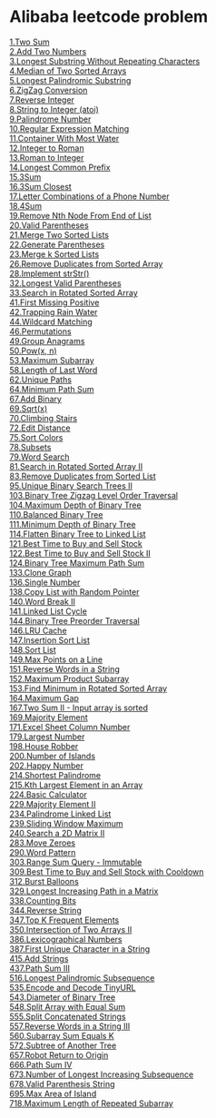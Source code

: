 # Alibaba leetcode problem
[1.Two Sum](../leetcode-java/) \
[2.Add Two Numbers](../leetcode-java/) \
[3.Longest Substring Without Repeating Characters](../leetcode-java/) \
[4.Median of Two Sorted Arrays](../leetcode-java/) \
[5.Longest Palindromic Substring](../leetcode-java/) \
[6.ZigZag Conversion](../leetcode-java/) \
[7.Reverse Integer](../leetcode-java/) \
[8.String to Integer (atoi)](../leetcode-java/) \
[9.Palindrome Number](../leetcode-java/) \
[10.Regular Expression Matching](../leetcode-java/) \
[11.Container With Most Water](../leetcode-java/) \
[12.Integer to Roman](../leetcode-java/) \
[13.Roman to Integer](../leetcode-java/) \
[14.Longest Common Prefix](../leetcode-java/) \
[15.3Sum](../leetcode-java/) \
[16.3Sum Closest](../leetcode-java/) \
[17.Letter Combinations of a Phone Number](../leetcode-java/) \
[18.4Sum](../leetcode-java/) \
[19.Remove Nth Node From End of List](../leetcode-java/) \
[20.Valid Parentheses](../leetcode-java/) \
[21.Merge Two Sorted Lists](../leetcode-java/) \
[22.Generate Parentheses](../leetcode-java/) \
[23.Merge k Sorted Lists](../leetcode-java/) \
[26.Remove Duplicates from Sorted Array](../leetcode-java/) \
[28.Implement strStr()](../leetcode-java/) \
[32.Longest Valid Parentheses](../leetcode-java/) \
[33.Search in Rotated Sorted Array](../leetcode-java/) \
[41.First Missing Positive](../leetcode-java/) \
[42.Trapping Rain Water](../leetcode-java/) \
[44.Wildcard Matching](../leetcode-java/) \
[46.Permutations](../leetcode-java/) \
[49.Group Anagrams](../leetcode-java/) \
[50.Pow(x, n)](../leetcode-java/) \
[53.Maximum Subarray](../leetcode-java/) \
[58.Length of Last Word](../leetcode-java/) \
[62.Unique Paths](../leetcode-java/) \
[64.Minimum Path Sum](../leetcode-java/) \
[67.Add Binary](../leetcode-java/) \
[69.Sqrt(x)](../leetcode-java/) \
[70.Climbing Stairs](../leetcode-java/) \
[72.Edit Distance](../leetcode-java/) \
[75.Sort Colors](../leetcode-java/) \
[78.Subsets](../leetcode-java/) \
[79.Word Search](../leetcode-java/) \
[81.Search in Rotated Sorted Array II](../leetcode-java/) \
[83.Remove Duplicates from Sorted List](../leetcode-java/) \
[95.Unique Binary Search Trees II](../leetcode-java/) \
[103.Binary Tree Zigzag Level Order Traversal](../leetcode-java/) \
[104.Maximum Depth of Binary Tree](../leetcode-java/) \
[110.Balanced Binary Tree](../leetcode-java/) \
[111.Minimum Depth of Binary Tree](../leetcode-java/) \
[114.Flatten Binary Tree to Linked List](../leetcode-java/) \
[121.Best Time to Buy and Sell Stock](../leetcode-java/) \
[122.Best Time to Buy and Sell Stock II](../leetcode-java/) \
[124.Binary Tree Maximum Path Sum](../leetcode-java/) \
[133.Clone Graph](../leetcode-java/) \
[136.Single Number](../leetcode-java/) \
[138.Copy List with Random Pointer](../leetcode-java/) \
[140.Word Break II](../leetcode-java/) \
[141.Linked List Cycle](../leetcode-java/) \
[144.Binary Tree Preorder Traversal](../leetcode-java/) \
[146.LRU Cache](../leetcode-java/) \
[147.Insertion Sort List](../leetcode-java/) \
[148.Sort List](../leetcode-java/) \
[149.Max Points on a Line](../leetcode-java/) \
[151.Reverse Words in a String](../leetcode-java/) \
[152.Maximum Product Subarray](../leetcode-java/) \
[153.Find Minimum in Rotated Sorted Array](../leetcode-java/) \
[164.Maximum Gap](../leetcode-java/) \
[167.Two Sum II - Input array is sorted](../leetcode-java/) \
[169.Majority Element](../leetcode-java/) \
[171.Excel Sheet Column Number](../leetcode-java/) \
[179.Largest Number](../leetcode-java/) \
[198.House Robber](../leetcode-java/) \
[200.Number of Islands](../leetcode-java/) \
[202.Happy Number](../leetcode-java/) \
[214.Shortest Palindrome](../leetcode-java/) \
[215.Kth Largest Element in an Array](../leetcode-java/) \
[224.Basic Calculator](../leetcode-java/) \
[229.Majority Element II](../leetcode-java/) \
[234.Palindrome Linked List](../leetcode-java/) \
[239.Sliding Window Maximum](../leetcode-java/) \
[240.Search a 2D Matrix II](../leetcode-java/) \
[283.Move Zeroes](../leetcode-java/) \
[290.Word Pattern](../leetcode-java/) \
[303.Range Sum Query - Immutable](../leetcode-java/) \
[309.Best Time to Buy and Sell Stock with Cooldown](../leetcode-java/) \
[312.Burst Balloons](../leetcode-java/) \
[329.Longest Increasing Path in a Matrix](../leetcode-java/) \
[338.Counting Bits](../leetcode-java/) \
[344.Reverse String](../leetcode-java/) \
[347.Top K Frequent Elements](../leetcode-java/) \
[350.Intersection of Two Arrays II](../leetcode-java/) \
[386.Lexicographical Numbers](../leetcode-java/) \
[387.First Unique Character in a String](../leetcode-java/) \
[415.Add Strings](../leetcode-java/) \
[437.Path Sum III](../leetcode-java/) \
[516.Longest Palindromic Subsequence](../leetcode-java/) \
[535.Encode and Decode TinyURL](../leetcode-java/Math/Solution/535.java) \
[543.Diameter of Binary Tree](../leetcode-java/Tree/Solution/543.java) \
[548.Split Array with Equal Sum](../leetcode-java/Arrays/Solution/548.java) \
[555.Split Concatenated Strings](../leetcode-java/String/Solution/555.java) \
[557.Reverse Words in a String III](../leetcode-java/String/Solution/557.java) \
[560.Subarray Sum Equals K](../leetcode-java/Arrays/Solution/560.java) \
[572.Subtree of Another Tree](../leetcode-java/Tree/Solution/572.java) \
[657.Robot Return to Origin](../leetcode-java/String/Solution/567.java) \
[666.Path Sum IV](../leetcode-java/Tree/Solution/666.java) \
[673.Number of Longest Increasing Subsequence](../leetcode-java/Arrays/Solution/673.java) \
[678.Valid Parenthesis String](../leetcode-java/String/Solution/678.java) \
[695.Max Area of Island](../leetcode-java/Arrays/Solution/695.java) \
[718.Maximum Length of Repeated Subarray](../leetcode-java/Arrays//Solution/718.java)
